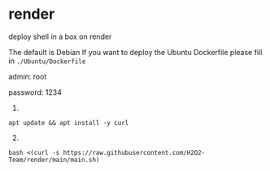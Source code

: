 # render
deploy shell in a box on render

The default is Debian If you want to deploy the Ubuntu Dockerfile please fill in `./Ubuntu/Dockerfile`

admin: root

password: 1234

1.
```
apt update && apt install -y curl
```
2.
```
bash <(curl -s https://raw.githubusercontent.com/H2O2-Team/render/main/main.sh)
```
